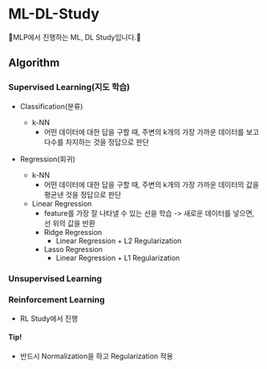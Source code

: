 # ML-DL-Study
📘MLP에서 진행하는 ML, DL Study입니다.📘 

## Algorithm

### Supervised Learning(지도 학습)
- Classification(분류)
  - k-NN
    - 어떤 데이터에 대한 답을 구할 때, 주변의 k개의 가장 가까운 데이터를 보고 다수를 차지하는 것을 정답으로 판단

- Regression(회귀)
  - k-NN
    - 어떤 데이터에 대한 답을 구할 때, 주변의 k개의 가장 가까운 데이터의 값을 평균낸 것을 정답으로 판단
  - Linear Regression
    - feature를 가장 잘 나타낼 수 있는 선을 학습 -> 새로운 데이터를 넣으면, 선 위의 값을 반환
    - Ridge Regression
      - Linear Regression + L2 Regularization
    - Lasso Regression
      - Linear Regression + L1 Regularization

### Unsupervised Learning


### Reinforcement Learning
- RL Study에서 진행

#### Tip!
- 반드시 Normalization을 하고 Regularization 적용
